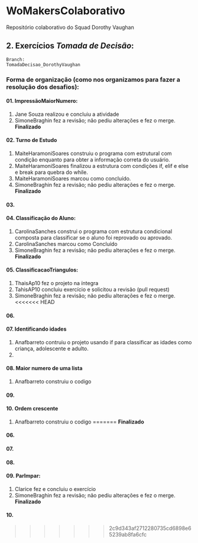 # WoMakersColaborativo
Repositório colaborativo do Squad Dorothy Vaughan

## 2. Exercícios *Tomada de Decisão*:  
    Branch:  
    TomadaDecisao_DorothyVaughan
### Forma de organização (como nos organizamos para fazer a resolução dos desafios):

#### 01. ImpressãoMaiorNumero:
1. Jane Souza realizou e concluiu a atividade
2. SimoneBraghin fez a revisão; não pediu alterações e fez o merge.  
**Finalizado**

#### 02. Turno de Estudo
1. MaiteHaramoniSoares construiu o programa com estrutural com condição enquanto para obter a informação correta do usuário.
2. MaiteHaramoniSoares finalizou a estrutura com condições if, elif e else e break para quebra do while.
3. MaiteHaramoniSoares marcou como concluído.
4. SimoneBraghin fez a revisão; não pediu alterações e fez o merge.  
**Finalizado**

#### 03.

#### 04. Classificação do Aluno:
1. CarolinaSanches construi o programa com estrutura condicional composta para classificar se o aluno foi reprovado ou aprovado.
2. CarolinaSanches marcou como Concluído
3. SimoneBraghin fez a revisão; não pediu alterações e fez o merge.  
**Finalizado**

#### 05. ClassificacaoTriangulos:
1. ThaisAp10 fez o projeto na íntegra
2. TahisAP10 concluiu exercício e solicitou a revisão (pull request)  
3. SimoneBraghin fez a revisão; não pediu alterações e fez o merge.  
<<<<<<< HEAD


#### 06.
#### 07. Identificando idades
1. Anafbarreto contruiu o projeto usando if para classificar as idades como criança, adolescente e adulto.
2. 

#### 08. Maior numero de uma lista
1. Anafbarreto construiu o codigo 

#### 09.

#### 10. Ordem crescente
1. Anafbarreto construiu o codigo 
=======
**Finalizado**

#### 06.
#### 07. 
#### 08.

#### 09. ParImpar:
1. Clarice fez e concluiu o exercício
2. SimoneBraghin fez a revisão; não pediu alterações e fez o merge.  
**Finalizado**

#### 10.
>>>>>>> 2c9d343af2712280735cd6898e65239ab8fa6cfc
